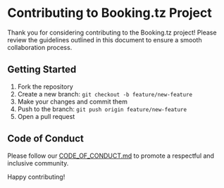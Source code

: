 # Contributing to Booking.tz Project

Thank you for considering contributing to the Booking.tz project! Please review the guidelines outlined in this document to ensure a smooth collaboration process.

## Getting Started

1. Fork the repository
2. Create a new branch: `git checkout -b feature/new-feature`
3. Make your changes and commit them
4. Push to the branch: `git push origin feature/new-feature`
5. Open a pull request

## Code of Conduct

Please follow our [CODE_OF_CONDUCT.md](CODE_OF_CONDUCT.md) to promote a respectful and inclusive community.

Happy contributing!

